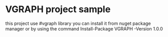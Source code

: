 # VGRAPH project sample
this project use #vgraph library
you can install it from nuget package manager 
or by using the command  Install-Package VGRAPH -Version 1.0.0 
